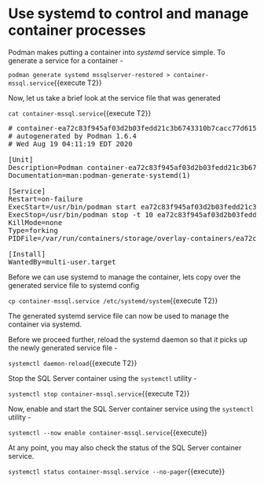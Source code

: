 # Use systemd to control and manage container processes

Podman makes putting a container into *systemd* service simple. To generate a service for a container -

`podman generate systemd mssqlserver-restored > container-mssql.service`{{execute T2}}

Now, let us take a brief look at the service file that was generated

`cat container-mssql.service`{{execute T2}}

<pre class="file">
# container-ea72c83f945af03d2b03fedd21c3b6743310b7cacc77d6152f453c37cc8cf56c.service
# autogenerated by Podman 1.6.4
# Wed Aug 19 04:11:19 EDT 2020

[Unit]
Description=Podman container-ea72c83f945af03d2b03fedd21c3b6743310b7cacc77d6152f453c37cc8cf56c.service
Documentation=man:podman-generate-systemd(1)

[Service]
Restart=on-failure
ExecStart=/usr/bin/podman start ea72c83f945af03d2b03fedd21c3b6743310b7cacc77d6152f453c37cc8cf56c
ExecStop=/usr/bin/podman stop -t 10 ea72c83f945af03d2b03fedd21c3b6743310b7cacc77d6152f453c37cc8cf56c
KillMode=none
Type=forking
PIDFile=/var/run/containers/storage/overlay-containers/ea72c83f945af03d2b03fedd21c3b6743310b7cacc77d6152f453c37cc8cf56c/userdata/conmon.pid

[Install]
WantedBy=multi-user.target
</pre>

Before we can use systemd to manage the container, lets copy over the generated service file to systemd config

`cp container-mssql.service /etc/systemd/system`{{execute T2}}

The generated systemd service file can now be used to manage the container via systemd.

Before we proceed further, reload the systemd daemon so that it picks up the newly generated service file -

`systemctl daemon-reload`{{execute T2}}

Stop the SQL Server container using the `systemctl` utility - 

`systemctl stop container-mssql.service`{{execute T2}}

Now, enable and start the SQL Server container service using the `systemctl` utility -

`systemctl --now enable container-mssql.service`{{execute}}

At any point, you may also check the status of the SQL Server container service.

`systemctl status container-mssql.service --no-pager`{{execute}}
